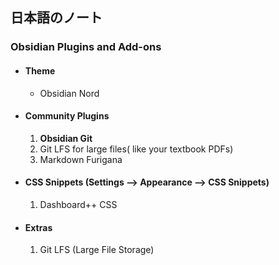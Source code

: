 日本語のノート
---

### Obsidian Plugins and Add-ons

- #### Theme
	- Obsidian Nord
- #### Community Plugins
	1. **Obsidian Git**
	2. Git LFS for large files( like your textbook PDFs)
	3. Markdown Furigana 
- #### CSS Snippets (Settings --> Appearance --> CSS Snippets)
	1. Dashboard++ CSS
- #### Extras
	1. Git LFS (Large File Storage)





